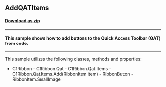 ## AddQATItems
#### [Download as zip](https://minhaskamal.github.io/DownGit/#/home?url=https://github.com/GrapeCity/ComponentOne-WinForms-Samples/tree/master/NetFramework\Ribbon\CS\AddQatItems)
____
#### This sample shows how to add buttons to the Quick Access Toolbar (QAT) from code.
____
This sample utilizes the following classes, methods and properties: 

- C1Ribbon - C1Ribbon.Qat - C1Ribbon.Qat.Items - C1Ribbon.Qat.Items.Add(RibbonItem item) - RibbonButton - RibbonItem.SmallImage 